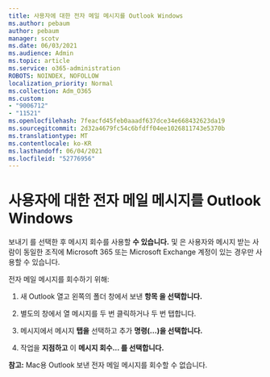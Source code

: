 ```yaml
---
title: 사용자에 대한 전자 메일 메시지를 Outlook Windows
ms.author: pebaum
author: pebaum
manager: scotv
ms.date: 06/03/2021
ms.audience: Admin
ms.topic: article
ms.service: o365-administration
ROBOTS: NOINDEX, NOFOLLOW
localization_priority: Normal
ms.collection: Adm_O365
ms.custom:
- "9006712"
- "11521"
ms.openlocfilehash: 7feacfd45feb0aaadf637dce34e668432623da19
ms.sourcegitcommit: 2d32a4679fc54c6bfdff04ee1026811743e5370b
ms.translationtype: MT
ms.contentlocale: ko-KR
ms.lasthandoff: 06/04/2021
ms.locfileid: "52776956"
---
```

# <a name="how-to-recall-an-email-message-in-outlook-for-windows"></a>사용자에 대한 전자 메일 메시지를 Outlook Windows

보내기 를 선택한 후 메시지 회수를 사용할 **수 있습니다.** 및 은 사용자와 메시지 받는 사람이 동일한 조직에 Microsoft 365 또는 Microsoft Exchange 계정이 있는 경우만 사용할 수 있습니다. 

전자 메일 메시지를 회수하기 위해:

1. 새 Outlook 열고 왼쪽의 폴더 창에서 보낸 **항목 을 선택합니다.**

1. 별도의 창에서 열 메시지를 두 번 클릭하거나 두 번 탭합니다.

1. 메시지에서 메시지 **탭을** 선택하고 추가 **명령(...)을 선택합니다.**

1. 작업을 **지점하고** 이 **메시지 회수... 를 선택합니다.**

**참고:** Mac용 Outlook 보낸 전자 메일 메시지를 회수할 수 없습니다.